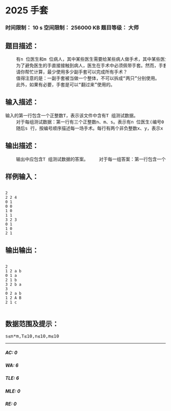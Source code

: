 # 2025 手套   
### 时间限制： 10 s     空间限制： 256000 KB     题目等级： 大师  
## 题目描述：  

<pre>
    有n 位医生和m 位病人，其中某些医生需要给某些病人做手术，其中某些医生需要给某些病人做手术。  
    为了避免医生的手直接接触到病人，医生在手术中必须佩带手套。然而，手套被使用后，内表面会沾染医生的汗液，外表面会沾染病人的血液。医生和病人都不愿意接触到其他人的汗液或血液。  
    请你帮忙计算，最少使用多少副手套可以完成所有手术？  
    值得注意的是：一副手套被当做一个整体，不可以拆成“两只”分别使用。  
    此外，如果有必要，手套是可以“翻过来”使用的。
</pre>
  
  
## 输入描述：  

<pre>
输入的第一行包含一个正整数T，表示该文件中含有T 组测试数据。  
    对于每组测试数据：第一行有三个正整数n、m、s。表示有n 位医生(编号0 至n-1)，有m 位病人(编号0 至m-1)，有s 场手术(编号0 至s-1)。  
    随后s 行，按编号顺序描述每一场手术。每行有两个非负整数x、y，表示x 号医生和y 号病人需要做一场手术。数据保证不会出现两场相同的手术。
</pre>
  
  
## 输出描述：  

<pre>
    输出中应包含T 组测试数据的答案。    对于每一组答案：第一行包含一个正整数p，表示你需要使用p 副手套(从字母a 开始顺序编号)。随后s 行，你需要按时间顺序描述每场手术安排，每场手术单独使用一行。对于一场手术，你需要先输出它的编号，随后输出它使用的手套数量k(必须是1 或2)，接下来以自内向外(从医生向病人) 的顺序输出所有使用的k 副手套的编号(字母)，并用空格分隔。特别地，若某副手套在该次手术中是以“翻过来”的状态使用的，则用对应的大写字母来表示，否则用小写字母表示，详见样例。
</pre>
  
  
## 样例输入：  

<pre><code>
2   
2 2 4  
0 1  
0 0  
1 0  
1 1  
3 2 3  
0 1  
1 0  
2 1
</code></pre>
  
  
## 输出输出：  

<pre><code>
2   
1 2 a b  
0 1 a  
2 1 b  
3 2 b a  
3  
0 2 a b  
1 2 A B  
2 1 c
 
</code></pre>
  
  
## 数据范围及提示：  

<pre>
s≤n*m,T≤10,n≤10,m≤10
</pre>
  
  
***  

##### AC: 0  
##### WA: 6  
##### TLE: 6  
##### MLE: 0  
##### RE: 0  
